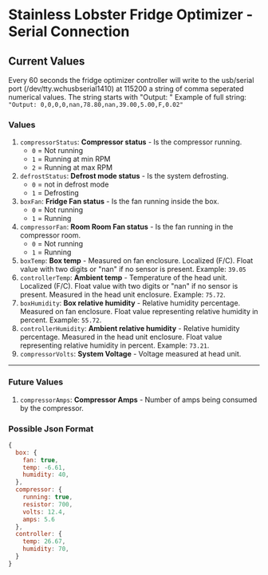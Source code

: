 # Stainless Lobster Fridge Optimizer - Serial Connection

## Current Values

Every 60 seconds the fridge optimizer controller will write to the usb/serial port (/dev/tty.wchusbserial1410) at 115200 a string of comma seperated numerical values. The string starts with "Output: " Example of full string: `"Output: 0,0,0,0,nan,78.80,nan,39.00,5.00,F,0.02"`


### Values

1. `compressorStatus`: **Compressor status** - Is the compressor running.
    * `0` = Not running
    * `1` = Running at min RPM
    * `2` = Running at max RPM
1. `defrostStatus`: **Defrost mode status** - Is the system defrosting.
    * `0` = not in defrost mode
    * `1` = Defrosting
1. `boxFan`: **Fridge Fan status** - Is the fan running inside the box.
    * `0` = Not running
    * `1` = Running
1. `compressorFan`: **Room Room Fan status** - Is the fan running in the compressor room.
    * `0` = Not running
    * `1` = Running
1. `boxTemp`: **Box temp** - Measured on fan enclosure. Localized (F/C). Float value with two digits or "nan" if no sensor is present.  Example: `39.05`
1. `controllerTemp`: **Ambient temp** - Temperature of the head unit. Localized (F/C). Float value with two digits or "nan" if no sensor is present.  Measured in the head unit enclosure. Example: `75.72`.
1. `boxHumidity`: **Box relative humidity** - Relative humidity percentage. Measured on fan enclosure. Float value representing relative humidity in percent. Example: `55.72`.
1. `controllerHumidity`: **Ambient relative humidity** - Relative humidity percentage. Measured in the head unit enclosure. Float value representing relative humidity in percent. Example: `73.21`.
1. `compressorVolts`: **System Voltage** - Voltage measured at head unit.

_________________________

### Future Values
1. `compressorAmps`: **Compressor Amps** - Number of amps being consumed by the compressor.


### Possible Json Format

````javascript
{
  box: {
    fan: true,
    temp: -6.61,
    humidity: 40,
  },
  compressor: {
    running: true,
    resistor: 700,
    volts: 12.4,
    amps: 5.6
  },
  controller: {
    temp: 26.67,
    humidity: 70,
  }
}
````

